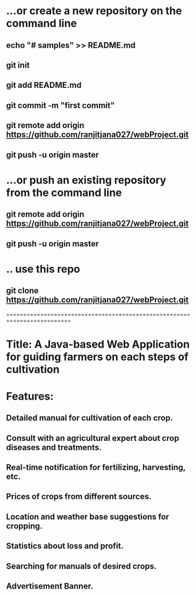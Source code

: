 
# …or create a new repository on the command line
## echo "# samples" >> README.md
## git init
## git add README.md
## git commit -m "first commit"
## git remote add origin https://github.com/ranjitjana027/webProject.git
## git push -u origin master
# …or push an existing repository from the command line
## git remote add origin https://github.com/ranjitjana027/webProject.git
## git push -u origin master
# .. use this repo
## git clone https://github.com/ranjitjana027/webProject.git


=========================================================================





# Title: A Java-based Web Application for guiding farmers on each steps of cultivation
# Features:
##  Detailed manual for cultivation of each crop.
##  Consult with an agricultural expert about crop diseases and treatments.
##  Real-time notification for fertilizing, harvesting, etc.
##  Prices of crops from different sources.
##  Location and weather base suggestions for cropping.
##  Statistics about loss and profit.
##  Searching for manuals of desired crops.
##  Advertisement Banner. 
